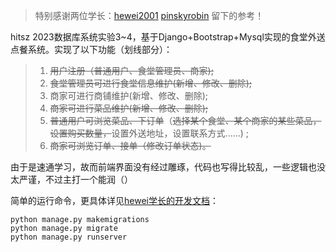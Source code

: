 > 特别感谢两位学长：[hewei2001](https://github.com/hewei2001/campus-canteen-ordering/commits?author=hewei2001) [pinskyrobin](https://github.com/pinskyrobin) 留下的参考！

hitsz 2023数据库系统实验3~4，基于Django+Bootstrap+Mysql实现的食堂外送点餐系统。实现了以下功能（划线部分）：

> 1. ~~用户注册（普通用户、食堂管理员、商家);~~
> 2. ~~食堂管理员可进行食堂信息维护(新增、修改、删除);~~
> 3. 商家可进行商铺维护(新增、修改、删除);
> 4. ~~商家可进行菜品维护(新增、修改、删除);~~
> 5. ~~普通用户可浏览菜品、下订单~~（~~选择某个食堂、某个商家的某些菜品，设置购买数量，~~设置外送地址，设置联系方式..….) ;
> 6. ~~商家可浏览订单、接单（修改订单状态)。~~

由于是速通学习，故而前端界面没有经过雕琢，代码也写得比较乱，一些逻辑也没太严谨，不过主打一个能润（）

简单的运行命令，更具体详见[hewei学长的开发文档](https://hwcoder.top/DB-Project)：

```bahs
python manage.py makemigrations
python manage.py migrate
python manage.py runserver
```

